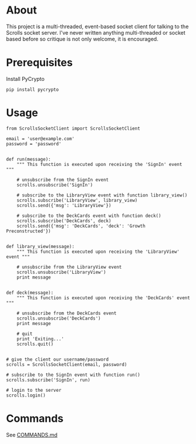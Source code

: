 About
=====

This project is a multi-threaded, event-based socket client for talking to the Scrolls socket server. I've never written anything multi-threaded or socket based before so critique is not only welcome, it is encouraged.


Prerequisites
===============

Install PyCrypto

	pip install pycrypto



Usage
======

	from ScrollsSocketClient import ScrollsSocketClient
	
	email = 'user@example.com'
	password = 'password'
	
	
    def run(message):
        """ This function is executed upon receiving the 'SignIn' event """

        # unsubscribe from the SignIn event
        scrolls.unsubscribe('SignIn')

        # subscribe to the LibraryView event with function library_view()
        scrolls.subscribe('LibraryView', library_view)
        scrolls.send({'msg': 'LibraryView'})

        # subscribe to the DeckCards event with function deck()
        scrolls.subscribe('DeckCards', deck)
        scrolls.send({'msg': 'DeckCards', 'deck': 'Growth Preconstructed'})


    def library_view(message):
        """ This function is executed upon receiving the 'LibraryView' event """

        # unsubscribe from the LibraryView event
        scrolls.unsubscribe('LibraryView')
        print message


    def deck(message):
        """ This function is executed upon receiving the 'DeckCards' event """

        # unsubscribe from the DeckCards event
        scrolls.unsubscribe('DeckCards')
        print message

        # quit
        print 'Exiting...'
        scrolls.quit()


	# give the client our username/password
	scrolls = ScrollsSocketClient(email, password)
	
	# subscribe to the SignIn event with function run()
	scrolls.subscribe('SignIn', run)
	
	# login to the server
	scrolls.login()


Commands
=========

See [COMMANDS.md](COMMANDS.md)
